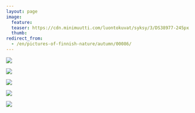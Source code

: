 ```yaml
---
layout: page
image:
  feature:
  teaser: https://cdn.minimuutti.com/luontokuvat/syksy/3/DS38977-245px.jpg
  thumb:
redirect_from:
  - /en/pictures-of-finnish-nature/autumn/00086/
---
```


![](https://cdn.minimuutti.com/luontokuvat/syksy/3/DS38977-800px.jpg)

![](https://cdn.minimuutti.com/luontokuvat/syksy/3/DS38978-800px.jpg)

![](https://cdn.minimuutti.com/luontokuvat/syksy/3/DS38986-800px.jpg)

![](https://cdn.minimuutti.com/luontokuvat/syksy/3/DS38989-800px.jpg)

![](https://cdn.minimuutti.com/luontokuvat/syksy/3/DS38985-800px.jpg)
